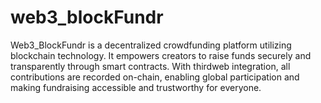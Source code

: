 # web3_blockFundr
Web3_BlockFundr is a decentralized crowdfunding platform utilizing blockchain technology. It empowers creators to raise funds securely and transparently through smart contracts. With thirdweb integration, all contributions are recorded on-chain, enabling global participation and making fundraising accessible and trustworthy for everyone.

